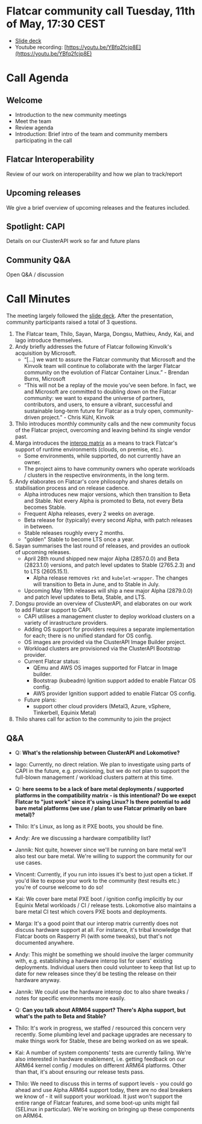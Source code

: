 # Flatcar community call Tuesday, 11th of May, 17:30 CEST

- [Slide deck](2021-05-11-slides.pdf)
- Youtube recording: [https://youtu.be/YBfq2fcjp8E](https://youtu.be/YBfq2fcjp8E)

# Call Agenda

## Welcome
- Introduction to the new community meetings
- Meet the team
- Review agenda
- Introduction: Brief intro of the team and community members participating in the call

## Flatcar Interoperability
Review of our work on interoperability and how we plan to track/report

 ## Upcoming releases
We give a brief overview of upcoming releases and the features included.

## Spotlight: CAPI
Details on our ClusterAPI work so far and future plans

## Community Q&A
Open Q&A / discussion


# Call Minutes

The meeting largely followed the [slide deck](2021-05-11-slides.pdf). After the presentation, community participants raised a total of 3 questions.

1. The Flatcar team, Thilo, Sayan, Marga, Dongsu, Mathieu, Andy, Kai, and Iago introduce themselves.
2. Andy briefly addresses the future of Flatcar following Kinvolk's acquisition by Microsoft.
   - “[...] we want to assure the Flatcar community that Microsoft and the Kinvolk team will continue to collaborate with the larger Flatcar community on the evolution of Flatcar Container Linux.” - Brendan Burns, Microsoft
   - “This will not be a replay of the movie you’ve seen before. In fact, we and Microsoft are committed to doubling down on the Flatcar community: we want to expand the universe of partners, contributors, and users, to ensure a vibrant, successful and sustainable long-term future for Flatcar as a truly open, community-driven project.” - Chris Kühl, Kinvolk
3. Thilo introduces monthly community calls and the new community focus of the Flatcar project, overcoming and leaving behind its single vendor past.
4. Marga introduces the [interop matrix](../interop-matrix.md) as a means to track Flatcar's support of runtime environments (clouds, on premise, etc.).
   - Some environments, while supported, do not currently have an owner.
   - The project aims to have community owners who operate workloads / clusters in the respective environments, in the long term.
5. Andy elaborates on Flatcar's core philosophy and shares details on stabilisation process and on release cadence.
   - Alpha introduces new major versions, which then transition to Beta and Stable. Not every Alpha is promoted to Beta, not every Beta becomes Stable.
   - Frequent Alpha releases, every 2 weeks on average.
   - Beta release for (typically) every second Alpha, with patch releases in between.
   - Stable releases roughly every 2 months.
   - "golden" Stable to become LTS once a year.
6. Sayan summarises the last round of releases, and provides an outlook of upcoming releases.
   - April 28th round shipped new major Alpha (2857.0.0) and Beta (2823.1.0) versions, and patch level updates to Stable (2765.2.3) and to LTS (2605.15.1).
     - Alpha release removes `rkt` and `kubelet-wrapper`. The changes will transition to Beta in June, and to Stable in July.
   - Upcoming May 19th releases will ship a new major Alpha (2879.0.0) and patch level updates to Beta, Stable, and LTS.
7. Dongsu provide an overview of ClusterAPI, and elaborates on our work to add Flatcar support to CAPI.
   - CAPI utilises a management cluster to deploy workload clusters on a variety of inrastructure providers.
   - Adding OS support for providers requires a separate implementation for each; there is no unified standard for OS config.
   - OS images are provided via the ClusterAPI Image Builder project.
   - Workload clusters are provisioned via the ClusterAPI Bootstrap provider.
   - Current Flatcar status:
     - QEmu and AWS OS images supported for Flatcar in Image builder.
     - Bootstrap (kubeadm) Ignition support added to enable Flatcar OS config.
     - AWS provider Ignition support added to enable Flatcar OS config.
   - Future plans:
     - support other cloud providers (Metal3, Azure, vSphere, Tinkerbell, Equinix Metal)
8. Thilo shares call for action to the community to join the project

## Q&A

- Q: **What's the relationship between ClusterAPI and Lokomotive?**
- Iago: Currently, no direct relation. We plan to investigate using parts of CAPI in the future, e.g. provisioning, but we do not plan to support the full-blown management / workload clusters pattern at this time.

- Q: **here seems to be a lack of bare metal deployments / supported platforms in the compatibility matrix - is this intentional? Do we exepct Flatcar to "just work" since it's using Linux? Is there potential to add bare metal platforms (we use / plan to use Flatcar primarily on bare metal)?**
- Thilo: It's Linux, as long as it PXE boots, you should be fine.
- Andy: Are we discussing a hardware compatibility list?
- Jannik: Not quite, however since we'll be running on bare metal we'll also test our bare metal. We're willing to support the community for our use cases.
- Vincent: Currently, if you run into issues it's best to just open a ticket. If you'd like to expose your work to the community (test results etc.) you're of course welcome to do so!
- Kai: We cover bare metal PXE boot / ignition config implicitly by our Equinix Metal workloads / CI / release tests. Lokomotive also maintains a bare metal CI test which covers PXE boots and deployments.
- Marga: It's a good point that our interop matrix currently does not discuss hardware support at all. For instance, it's tribal knowledge that Flatcar boots on Rasperry Pi (with some tweaks), but that's not documented anywhere.
- Andy: This might be something we should involve the larger community with, e.g. establishing a hardware interop list for users' existing deployments. Individual users then could volunteer to keep that list up to date for new releases since they'd be testing the release on their hardware anyway.
- Jannik: We could use the hardware interop doc to also share tweaks / notes for specific environments more easily.

- Q: **Can you talk about ARM64 support? There's Alpha support, but what's the path to Beta and Stable?**
- Thilo: It's work in progress, we staffed / resourced this concern very recently. Some plumbing level and package upgrades are necessary to make things work for Stable, these are being worked on as we speak.
- Kai: A number of system components' tests are currently failing. We're also interested in hardware enablement, i.e. getting feedback on our ARM64 kernel config / modules on different ARM64 platforms. Other than that, it's about ensuring our release tests pass.
- Thilo: We need to discuss this in terms of support levels - you could go ahead and use Alpha ARM64 support today, there are no deal breakers we know of - it will support your workload. 
  It just won't support the entire range of Flatcar features, and some boot-up units might fail (SELinux in particular).
  We're working on bringing up these components on ARM64.

